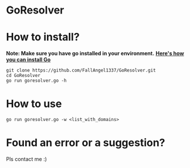 # GoResolver

# How to install?
**Note: Make sure you have go installed in your environment.**
**[Here's how you can install Go](https://golang.org/doc/install)**

```
git clone https://github.com/FallAngel1337/GoResolver.git
cd GoResolver
go run goresolver.go -h
```

# How to use

```
go run goresolver.go -w <list_with_domains>
```

# Found an error or a suggestion?
Pls contact me :)
